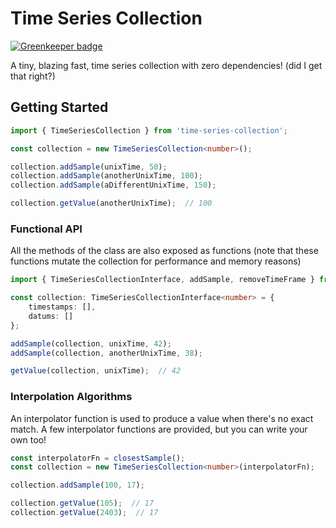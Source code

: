 # Time Series Collection

[![Greenkeeper badge](https://badges.greenkeeper.io/DanielLeone/time-series-collection.svg)](https://greenkeeper.io/)

A tiny, blazing fast, time series collection with zero dependencies! (did I get that right?)

## Getting Started

```typescript
import { TimeSeriesCollection } from 'time-series-collection';

const collection = new TimeSeriesCollection<number>();

collection.addSample(unixTime, 50);
collection.addSample(anotherUnixTime, 100);
collection.addSample(aDifferentUnixTime, 150);

collection.getValue(anotherUnixTime);  // 100
```

### Functional API
All the methods of the class are also exposed as functions (note that these functions mutate the collection for performance and memory reasons)

```typescript
import { TimeSeriesCollectionInterface, addSample, removeTimeFrame } from 'time-series-collection';

const collection: TimeSeriesCollectionInterface<number> = {
    timestamps: [],
    datums: []
};

addSample(collection, unixTime, 42);
addSample(collection, anotherUnixTime, 38);

getValue(collection, unixTime);  // 42
```

### Interpolation Algorithms
An interpolator function is used to produce a value when there's no exact match.
A few interpolator functions are provided, but you can write your own too!

```typescript
const interpolatorFn = closestSample();
const collection = new TimeSeriesCollection<number>(interpolatorFn);

collection.addSample(100, 17);

collection.getValue(105);  // 17
collection.getValue(2403);  // 17
```


